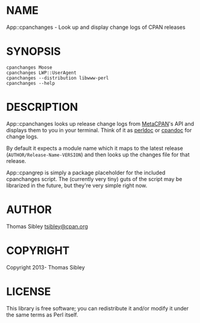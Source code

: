 # NAME

App::cpanchanges - Look up and display change logs of CPAN releases

# SYNOPSIS

    cpanchanges Moose
    cpanchanges LWP::UserAgent
    cpanchanges --distribution libwww-perl
    cpanchanges --help

# DESCRIPTION

App::cpanchanges looks up release change logs from
[MetaCPAN](https://metacpan.org)'s API and displays them to you in your
terminal.  Think of it as [perldoc](http://search.cpan.org/perldoc?perldoc) or [cpandoc](http://search.cpan.org/perldoc?Pod::Cpandoc) for change
logs.

By default it expects a module name which it maps to the latest release
(`AUTHOR/Release-Name-VERSION`) and then looks up the changes file for that
release.

App::cpangrep is simply a package placeholder for the included cpanchanges
script.  The (currently very tiny) guts of the script may be librarized in the
future, but they're very simple right now.

# AUTHOR

Thomas Sibley <tsibley@cpan.org>

# COPYRIGHT

Copyright 2013- Thomas Sibley

# LICENSE

This library is free software; you can redistribute it and/or modify
it under the same terms as Perl itself.

